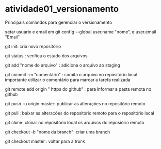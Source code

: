 # atividade01_versionamento
Principais comandos para gerenciar o versionamento


setar usuario e email em git config  --global user.name "nome", e user.email "Email"

git init: cria novo repositório

git status : verifica o estado dos arquivos

git add "nome do arquivo" : adiciona o arquivo ao staging

git commit -m "comentário" : comita o arquivo no repositório local. importante utilizar o comentário para marcar a tarefa realizada

git remote add origin " https do github" : para informar a pasta remota no github

git push -u origin master: publicar as alterações no repositório remoto 

git pull : baixar as alteracões do repositório remoto para o repositório local

git clone: clonar no repositório local os arquivos do reposiório remoto

git checkout -b "nome da branch": criar uma branch

git checkout master : voltar para a trunk
